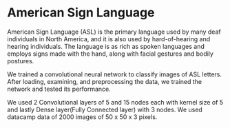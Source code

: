 # American Sign Language

American Sign Language (ASL) is the primary language used by many deaf individuals in North America, 
and it is also used by hard-of-hearing and hearing individuals. The language is as rich as spoken languages 
and employs signs made with the hand, along with facial gestures and bodily postures.

We trained a convolutional neural network to classify images of ASL letters. After loading, examining, and preprocessing 
the data, we trained the network and tested its performance.

We used 2 Convolutional layers of 5 and 15 nodes each with kernel size of 5 and lastly Dense layer(Fully Connected layer) with 3 nodes.
We used datacamp data of 2000 images of 50 x 50 x 3 pixels.
